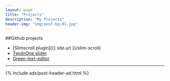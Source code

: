 ```yaml
---
layout: page
title: "Projects"
description: "My Projects"
header-img: "img/post-bg-01.jpg"
---
```


##Github projects

- [Slimscroll plugin]({{ site.url }}/slim-scroll)
- [TwoInOne slider](https://github.com/kamlekar/TwoInOneSlider)
- [Green-text-editor](https://github.com/kamlekar/Green-text-editor)

<hr>
{% include ads/post-header-ad.html %}